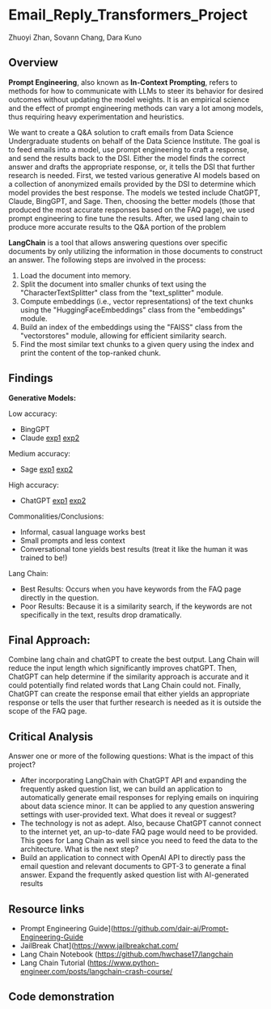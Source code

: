 # Email_Reply_Transformers_Project
Zhuoyi Zhan, Sovann Chang, Dara Kuno

## Overview	
**Prompt Engineering**, also known as **In-Context Prompting**, refers to methods for how to communicate with LLMs to steer its behavior for desired outcomes without updating the model weights. It is an empirical science and the effect of prompt engineering methods can vary a lot among models, thus requiring heavy experimentation and heuristics.

We want to create a Q&A solution to craft emails from Data Science Undergraduate students on behalf of the Data Science Institute.  The goal is to feed emails into a model, use prompt engineering to craft a response, and send the results back to the DSI.  Either the model finds the correct answer and drafts the appropriate response, or, it tells the DSI that further research is needed.
First, we tested various generative AI models based on a collection of anonymized emails provided by the DSI to determine which model provides the best response.  The models we tested include ChatGPT, Claude, BingGPT, and Sage.  Then, choosing the  better models (those that produced the most accurate responses based on the FAQ page), we used prompt engineering to fine tune the results.  After, we used lang chain to produce more accurate results to the Q&A portion of the problem

**LangChain** is a tool that allows answering questions over specific documents by only utilizing the information in those documents to construct an answer. The following steps are involved in the process:
1. Load the document into memory.
2. Split the document into smaller chunks of text using the "CharacterTextSplitter" class from the "text_splitter" module.
3. Compute embeddings (i.e., vector representations) of the text chunks using the "HuggingFaceEmbeddings" class from the "embeddings" module.
4. Build an index of the embeddings using the "FAISS" class from the "vectorstores" module, allowing for efficient similarity search.
5. Find the most similar text chunks to a given query using the index and print the content of the top-ranked chunk.

## Findings
**Generative Models:**
	
Low accuracy:
* BingGPT	
* Claude [exp1](https://poe.com/s/2bVVKW3rn9qgmfS7bbTq) [exp2](https://poe.com/s/ZkLhjtam31IZiwnBIl34)

Medium accuracy:
* Sage [exp1](https://poe.com/s/NdsKGQuyAjWgW3KklRnV) [exp2](https://poe.com/s/DMrg9Ca6vIBk5TpXkujO)

High accuracy:
 * ChatGPT [exp1](https://poe.com/s/dx8Nep1p8GQviwy8S7rZ) [exp2](https://poe.com/s/fhZP7avLBdmoFy3VWwMD)

Commonalities/Conclusions: 
 * Informal, casual language works best
 * Small prompts and less context
 * Conversational tone yields best results (treat it like the human it was trained to be!)

Lang Chain:
- Best Results: Occurs when you have keywords from the FAQ page directly in the question.
- Poor Results: Because it is a similarity search, if the keywords are not specifically in the text, results drop dramatically.

## Final Approach:
Combine lang chain and chatGPT to create the best output.  Lang Chain will reduce the input length which significantly improves chatGPT.  Then, ChatGPT can help determine if the similarity approach is accurate and it could potentially find related words that Lang Chain could not.  Finally, ChatGPT can create the response email that either yields an appropriate response or tells the user that further research is needed as it is outside the scope of the FAQ page.

## Critical Analysis
Answer one or more of the following questions: 
What is the impact of this project?
-  After incorporating LangChain with ChatGPT API and expanding the frequently asked question list, we can build an application to automatically generate email responses for replying emails on inquiring about data science minor. It can be applied to any question answering settings with user-provided text.
What does it reveal or suggest?
- The technology is not as adept.  Also, because ChatGPT cannot connect to the internet yet, an up-to-date FAQ page would need to be provided.  This goes for Lang Chain as well since you need to feed the data to the architecture.
What is the next step?
- Build an application to connect with OpenAI API to directly pass the email question and relevant documents to GPT-3 to generate a final answer.
Expand the frequently asked question list with AI-generated results


## Resource links
- Prompt Engineering Guide](https://github.com/dair-ai/Prompt-Engineering-Guide
- JailBreak Chat](https://www.jailbreakchat.com/
- Lang Chain Notebook (https://github.com/hwchase17/langchain
- Lang Chain Tutorial (https://www.python-engineer.com/posts/langchain-crash-course/

## Code demonstration	
